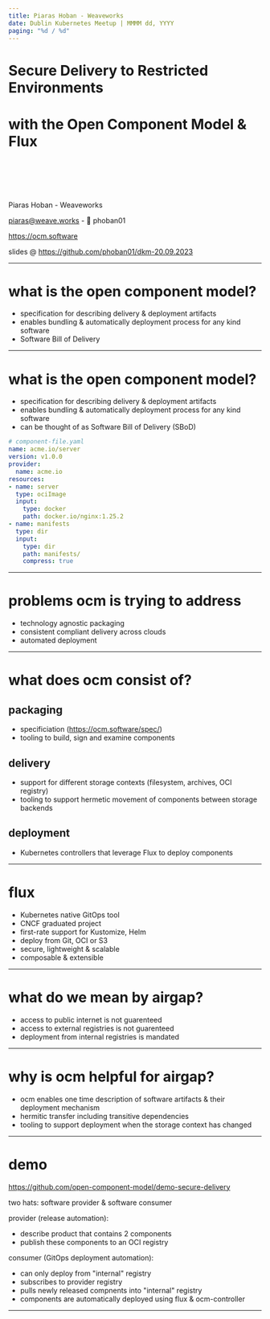 ```yaml
---
title: Piaras Hoban - Weaveworks
date: Dublin Kubernetes Meetup | MMMM dd, YYYY
paging: "%d / %d"
---
```

# Secure Delivery to Restricted Environments

# with the Open Component Model & Flux

<br>

<br>

<br>

<br>

Piaras Hoban - Weaveworks 

piaras@weave.works -  phoban01

https://ocm.software

slides @ https://github.com/phoban01/dkm-20.09.2023

---

# what is the open component model?

- specification for describing delivery & deployment artifacts   
- enables bundling & automatically deployment process for any kind software
- Software Bill of Delivery

---

# what is the open component model?

- specification for describing delivery & deployment artifacts   
- enables bundling & automatically deployment process for any kind software
- can be thought of as Software Bill of Delivery (SBoD)


```yaml
# component-file.yaml
name: acme.io/server
version: v1.0.0
provider:
  name: acme.io
resources:
- name: server
  type: ociImage
  input:
    type: docker
    path: docker.io/nginx:1.25.2
- name: manifests
  type: dir
  input:
    type: dir
    path: manifests/
    compress: true
```
---

# problems ocm is trying to address

- technology agnostic packaging
- consistent compliant delivery across clouds
- automated deployment

---

# what does ocm consist of?

## packaging
  - specificiation (https://ocm.software/spec/) 
  - tooling to build, sign and examine components

## delivery
  - support for different storage contexts (filesystem, archives, OCI registry)
  - tooling to support hermetic movement of components between storage backends

## deployment
  - Kubernetes controllers that leverage Flux to deploy components

---

# flux

- Kubernetes native GitOps tool
- CNCF graduated project
- first-rate support for Kustomize, Helm
- deploy from Git, OCI or S3
- secure, lightweight & scalable 
- composable & extensible

---

# what do we mean by airgap?

- access to public internet is not guarenteed
- access to external registries is not guarenteed
- deployment from internal registries is mandated

---

# why is ocm helpful for airgap?

- ocm enables one time description of software artifacts & their deployment mechanism
- hermitic transfer including transitive dependencies
- tooling to support deployment when the storage context has changed

---

# demo

https://github.com/open-component-model/demo-secure-delivery

two hats: software provider & software consumer

provider (release automation):
- describe product that contains 2 components
- publish these components to an OCI registry

consumer (GitOps deployment automation):
- can only deploy from "internal" registry
- subscribes to provider registry
- pulls newly released compnents into "internal" registry
- components are automatically deployed using flux & ocm-controller

---

#
